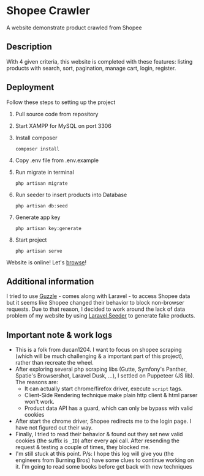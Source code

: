 # Shopee Crawler
 A website demonstrate product crawled from Shopee

## **Description**
With 4 given criteria, this website is completed with these features: listing products with search, sort, pagination, manage cart, login, register.

## **Deployment**
Follow these steps to setting up the project
1. Pull source code from repository
   
2. Start XAMPP for MySQL on port 3306
   
3. Install composer
   ```console
   composer install
   ```
   
4. Copy .env file from .env.example

5. Run migrate in terminal
   ```console
   php artisan migrate
   ```
6. Run seeder to insert products into Database
   ```console
   php artisan db:seed
   ```
7. Generate app key
   ```console
   php artisan key:generate
   ```
8. Start project
   ```console
   php artisan serve
   ```
Website is online! Let's [browse](http://localhost:8000/)!
## **Additional information**
I tried to use [Guzzle](https://docs.guzzlephp.org/en/stable/) - comes along with Laravel - to access Shopee data but it seems like Shopee changed their behavior to block non-browser requests. Due to that reason, I decided to work around the lack of data problem of my website by using [Laravel Seeder](https://laravel.com/docs/10.x/seeding) to generate fake products.

## **Important note & work logs**
- This is a folk from ducan1204. I want to focus on shopee scraping (which will be much challenging & a important part of this project), rather than recreate the wheel.
- After exploring several php scraping libs (Gutte, Symfony's Panther, Spatie's Browsershot, Laravel Dusk, ...), I settled on Puppeteer (JS lib). The reasons are:
  - It can actually start chrome/firefox driver, execute `script` tags.
  - Client-Side Rendering technique make plain http client & html parser won't work.
  - Product data API has a guard, which can only be bypass with valid cookies
- After start the chrome driver, Shopee redirects me to the login page. I have not figured out their way.
- Finally, I tried to read their behavior & found out they set new valid cookies (the suffix is `_ID`) after every api call. After resending the request & testing a couple of times, they blocked me.
- I'm still stuck at this point.
P/s: I hope this log will give you (the engineers from Burning Bros) have some clues to continue working on it. I'm going to read some books before get back with new techniques
